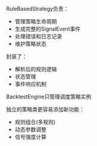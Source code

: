 RuleBasedStrategy负责：

- 管理策略生命周期
- 生成完整的SignalEvent事件
- 处理错误和日志记录
- 维护策略状态

封装了：
- 解析后的规则逻辑 
- 状态管理 
- 事件响应机制

BacktestEngine只管理调度策略实例



独立的策略类更容易添加新功能：

- 规则组合(多规则)
- 动态参数调整
- 信号强度计算
